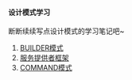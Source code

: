 #### 设计模式学习
  
断断续续写点设计模式的学习笔记吧~  
  
1. [BUILDER模式](./BUILDER模式.md)
2. [服务提供者框架](./服务提供者框架.md)
3. [COMMAND模式](./COMMAND模式.md)
  